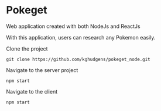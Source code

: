 # Pokeget
Web application created with both NodeJs and ReactJs

With this application, users can research any Pokemon easily.

Clone the project 
```
git clone https://github.com/kghudgens/pokeget_node.git
```
Navigate to the server project
```
npm start
```
Navigate to the client 
```
npm start
```

